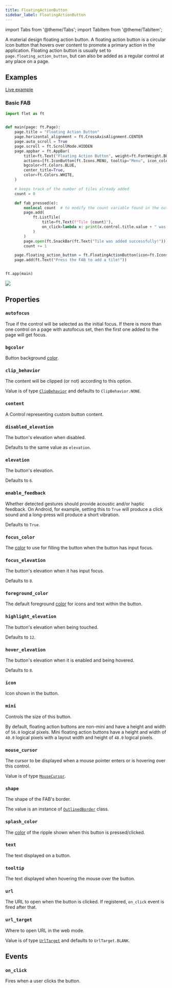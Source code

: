 ```yaml
---
title: FloatingActionButton
sidebar_label: FloatingActionButton
---
```


import Tabs from '@theme/Tabs';
import TabItem from '@theme/TabItem';

A material design floating action button. A floating action button is a circular icon button that hovers over content to promote a primary action in the application.
Floating action button is usually set to `page.floating_action_button`, but can also be added as a regular control at any place on a page.

## Examples

[Live example](https://flet-controls-gallery.fly.dev/buttons/floatingactionbutton)

### Basic FAB

<Tabs groupId="language">
  <TabItem value="python" label="Python" default>

```python
import flet as ft


def main(page: ft.Page):
    page.title = "Floating Action Button"
    page.horizontal_alignment = ft.CrossAxisAlignment.CENTER
    page.auto_scroll = True
    page.scroll = ft.ScrollMode.HIDDEN
    page.appbar = ft.AppBar(
        title=ft.Text("Floating Action Button", weight=ft.FontWeight.BOLD, color=ft.Colors.BLACK87),
        actions=[ft.IconButton(ft.Icons.MENU, tooltip="Menu", icon_color=ft.Colors.BLACK87)],
        bgcolor=ft.Colors.BLUE,
        center_title=True,
        color=ft.Colors.WHITE,
    )

    # keeps track of the number of tiles already added
    count = 0

    def fab_pressed(e):
        nonlocal count  # to modify the count variable found in the outer scope
        page.add(
            ft.ListTile(
                title=ft.Text(f"Tile {count}"),
                on_click=lambda x: print(x.control.title.value + " was clicked!"),
            )
        )
        page.open(ft.SnackBar(ft.Text("Tile was added successfully!")))
        count += 1

    page.floating_action_button = ft.FloatingActionButton(icon=ft.Icons.ADD, on_click=fab_pressed, bgcolor=ft.Colors.LIME_300)
    page.add(ft.Text("Press the FAB to add a tile!"))


ft.app(main)
```
  </TabItem>
</Tabs>

<img src="/img/docs/controls/floatingactionbutton/custom-fab.gif"/>

## Properties

### `autofocus`

True if the control will be selected as the initial focus. If there is more than one control on a page with autofocus set, then the first one added to the page will get focus.

### `bgcolor`

Button background [color](/docs/reference/colors).

### `clip_behavior`

The content will be clipped (or not) according to this option.

Value is of type [`ClipBehavior`](/docs/reference/types/clipbehavior) and defaults to `ClipBehavior.NONE`.

### `content`

A Control representing custom button content.

### `disabled_elevation`

The button's elevation when disabled.

Defaults to the same value as `elevation`.

### `elevation`

The button's elevation.

Defaults to `6`.

### `enable_feedback`

Whether detected gestures should provide acoustic and/or haptic feedback. On Android, for example, setting this to `True` will produce a click sound and a long-press will produce a short vibration.

Defaults to `True`.

### `focus_color`

The [color](/docs/reference/colors) to use for filling the button when the button has input focus.

### `focus_elevation`

The button's elevation when it has input focus.

Defaults to `8`.

### `foreground_color`

The default foreground [color](/docs/reference/colors) for icons and text within the button.

### `highlight_elevation`

The button's elevation when being touched.

Defaults to `12`.

### `hover_elevation`

The button's elevation when it is enabled and being hovered.

Defaults to `8`.

### `icon`

Icon shown in the button.

### `mini`

Controls the size of this button.

By default, floating action buttons are non-mini and have a height and width of `56.0` logical pixels. Mini floating
action buttons have a height and width of `40.0` logical pixels with a layout width and height of `48.0` logical pixels.

### `mouse_cursor`

The cursor to be displayed when a mouse pointer enters or is hovering over this control.

Value is of type [`MouseCursor`](/docs/reference/types/mousecursor).

### `shape`

The shape of the FAB's border.

The value is an instance of [`OutlinedBorder`](/docs/reference/types/outlinedborder) class.

### `splash_color`

The [color](/docs/reference/colors) of the ripple shown when this button is pressed/clicked.

### `text`

The text displayed on a button.

### `tooltip`

The text displayed when hovering the mouse over the button.

### `url`

The URL to open when the button is clicked. If registered, `on_click` event is fired after that.

### `url_target`

Where to open URL in the web mode.

Value is of type [`UrlTarget`](/docs/reference/types/urltarget) and defaults to `UrlTarget.BLANK`.

## Events

### `on_click`

Fires when a user clicks the button.